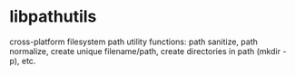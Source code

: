 # libpathutils
cross-platform filesystem path utility functions: path sanitize, path normalize, create unique filename/path, create directories in path (mkdir -p), etc.

